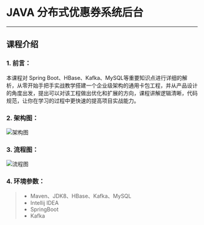 # JAVA 分布式优惠券系统后台

------

## 课程介绍

### 1. 前言：
本课程对 Spring Boot、HBase、Kafka、MySQL等重要知识点进行详细的解析，从零开始手把手实战教学搭建一个企业级架构的通用卡包工程，并从产品设计的角度出发，提出可以对该工程做出优化和扩展的方向，课程讲解逻辑清晰，代码规范，让你在学习的过程中更快速的提高项目实战能力。


### 2. 架构图：

![架构图](https://coding.imooc.com/static/module/class/content/img/254/section2-1.png)

### 3. 流程图：
![流程图](https://coding.imooc.com/static/module/class/content/img/254/section3-1.png)


### 4. 环境参数：

> * Maven、JDK8、HBase、Kafka、MySQL
> * Intellij IDEA
> * SpringBoot
> * Kafka